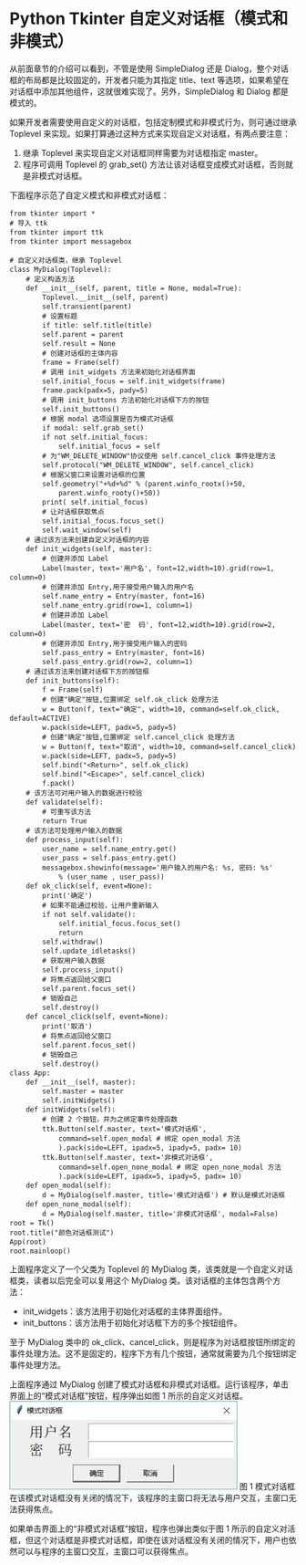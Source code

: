 # Python Tkinter 自定义对话框（模式和非模式）

从前面章节的介绍可以看到，不管是使用 SimpleDialog 还是 Dialog，整个对话框的布局都是比较固定的，开发者只能为其指定 title、text 等选项，如果希望在对话框中添加其他组件，这就很难实现了。另外，SimpleDialog 和 Dialog 都是模式的。

如果开发者需要使用自定义的对话框，包括定制模式和非模式行为，则可通过继承 Toplevel 来实现。如果打算通过这种方式来实现自定义对话框，有两点要注意：

1.  继承 Toplevel 来实现自定义对话框同样需要为对话框指定 master。
2.  程序可调用 Toplevel 的 grab_set() 方法让该对话框变成模式对话框，否则就是非模式对话框。

下面程序示范了自定义模式和非模式对话框：

```
from tkinter import *
# 导入 ttk
from tkinter import ttk
from tkinter import messagebox

# 自定义对话框类，继承 Toplevel
class MyDialog(Toplevel):
    # 定义构造方法
    def __init__(self, parent, title = None, modal=True):
        Toplevel.__init__(self, parent)
        self.transient(parent)
        # 设置标题
        if title: self.title(title)
        self.parent = parent
        self.result = None
        # 创建对话框的主体内容
        frame = Frame(self)
        # 调用 init_widgets 方法来初始化对话框界面
        self.initial_focus = self.init_widgets(frame)
        frame.pack(padx=5, pady=5)
        # 调用 init_buttons 方法初始化对话框下方的按钮
        self.init_buttons()
        # 根据 modal 选项设置是否为模式对话框
        if modal: self.grab_set()
        if not self.initial_focus:
            self.initial_focus = self
        # 为"WM_DELETE_WINDOW"协议使用 self.cancel_click 事件处理方法
        self.protocol("WM_DELETE_WINDOW", self.cancel_click)
        # 根据父窗口来设置对话框的位置
        self.geometry("+%d+%d" % (parent.winfo_rootx()+50,
            parent.winfo_rooty()+50))
        print( self.initial_focus)
        # 让对话框获取焦点
        self.initial_focus.focus_set()
        self.wait_window(self)
    # 通过该方法来创建自定义对话框的内容
    def init_widgets(self, master):
        # 创建并添加 Label
        Label(master, text='用户名', font=12,width=10).grid(row=1, column=0)
        # 创建并添加 Entry,用于接受用户输入的用户名
        self.name_entry = Entry(master, font=16)
        self.name_entry.grid(row=1, column=1)
        # 创建并添加 Label
        Label(master, text='密  码', font=12,width=10).grid(row=2, column=0)
        # 创建并添加 Entry,用于接受用户输入的密码
        self.pass_entry = Entry(master, font=16)
        self.pass_entry.grid(row=2, column=1)
    # 通过该方法来创建对话框下方的按钮框
    def init_buttons(self):
        f = Frame(self)
        # 创建"确定"按钮,位置绑定 self.ok_click 处理方法
        w = Button(f, text="确定", width=10, command=self.ok_click, default=ACTIVE)
        w.pack(side=LEFT, padx=5, pady=5)
        # 创建"确定"按钮,位置绑定 self.cancel_click 处理方法
        w = Button(f, text="取消", width=10, command=self.cancel_click)
        w.pack(side=LEFT, padx=5, pady=5)
        self.bind("<Return>", self.ok_click)
        self.bind("<Escape>", self.cancel_click)
        f.pack()
    # 该方法可对用户输入的数据进行校验
    def validate(self):
        # 可重写该方法
        return True
    # 该方法可处理用户输入的数据
    def process_input(self):
        user_name = self.name_entry.get()
        user_pass = self.pass_entry.get()
        messagebox.showinfo(message='用户输入的用户名: %s, 密码: %s'
            % (user_name , user_pass))
    def ok_click(self, event=None):
        print('确定')
        # 如果不能通过校验，让用户重新输入
        if not self.validate():
            self.initial_focus.focus_set()
            return
        self.withdraw()
        self.update_idletasks()
        # 获取用户输入数据
        self.process_input()
        # 将焦点返回给父窗口
        self.parent.focus_set()
        # 销毁自己
        self.destroy()
    def cancel_click(self, event=None):
        print('取消')
        # 将焦点返回给父窗口
        self.parent.focus_set()
        # 销毁自己
        self.destroy()
class App:
    def __init__(self, master):
        self.master = master
        self.initWidgets()
    def initWidgets(self):
        # 创建 2 个按钮，并为之绑定事件处理函数
        ttk.Button(self.master, text='模式对话框',
            command=self.open_modal # 绑定 open_modal 方法
            ).pack(side=LEFT, ipadx=5, ipady=5, padx= 10)
        ttk.Button(self.master, text='非模式对话框',
            command=self.open_none_modal # 绑定 open_none_modal 方法
            ).pack(side=LEFT, ipadx=5, ipady=5, padx= 10)
    def open_modal(self):
        d = MyDialog(self.master, title='模式对话框') # 默认是模式对话框
    def open_none_modal(self):
        d = MyDialog(self.master, title='非模式对话框', modal=False)
root = Tk()
root.title("颜色对话框测试")
App(root)
root.mainloop()
```

上面程序定义了一个父类为 Toplevel 的 MyDialog 类，该类就是一个自定义对话框类，读者以后完全可以复用这个 MyDialog 类。该对话框的主体包含两个方法：

*   init_widgets：该方法用于初始化对话框的主体界面组件。
*   init_buttons：该方法用于初始化对话框下方的多个按钮组件。

至于 MyDialog 类中的 ok_click、cancel_click，则是程序为对话框按钮所绑定的事件处理方法。这不是固定的，程序下方有几个按钮，通常就需要为几个按钮绑定事件处理方法。

上面程序通过 MyDialog 创建了模式对话框和非模式对话框。运行该程序，单击界面上的“模式对话框”按钮，程序弹出如图 1 所示的自定义对话框。
![模式对话框](img/8ea6b9ff6ad35adbd13183ef0d976df5.jpg)
图 1 模式对话框
在该模式对话框没有关闭的情况下，该程序的主窗口将无法与用户交互，主窗口无法获得焦点。

如果单击界面上的“非模式对话框”按钮，程序也弹出类似于图 1 所示的自定义对活框，但这个对话框是非模式对话框，即使在该对话框没有关闭的情况下，用户也依然可以与程序的主窗口交互，主窗口可以获得焦点。